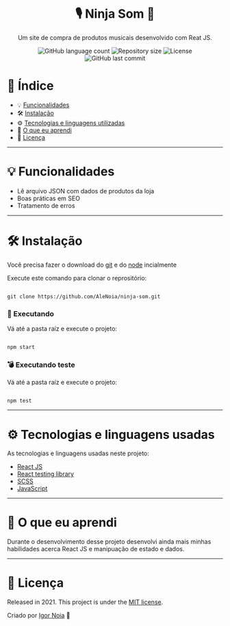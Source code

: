 <h1 align="center">
  🎙 Ninja Som 🎸
</h1>

<p align="center">
Um site de compra de produtos musicais desenvolvido com Reat JS.
</p>

<p align="center">
<img alt="GitHub language count" src="https://img.shields.io/github/languages/count/AleNoia/ninja-som?color=%2304D361"> <img alt="Repository size" src="https://img.shields.io/github/repo-size/AleNoia/ninja-som"> <img alt="License" src="https://img.shields.io/badge/license-MIT-brightgreen"> <img alt="GitHub last commit" src="https://img.shields.io/github/last-commit/AleNoia/ninja-som"></a>
</p>


# 📌 Índice
* 💡 [Funcionalidades](#features)
* 🛠 [Instalação](#Installation)
* ⚙ [Tecnologias e linguagens utilizadas](#TechnologiesUsed)
* 🧠 [O que eu aprendi](#WhatILearn)
* 🧾 [Licença](#License)
***

# <a name="features"></a>💡 Funcionalidades

* Lê arquivo JSON com dados de produtos da loja
* Boas práticas em SEO
* Tratamento de erros


***

# <a name="Installation"></a>🛠 Instalação

Você precisa fazer o download do [git](https://git-scm.com) e do [node](https://nodejs.org/en/download/) incialmente

Execute este comando para clonar o reprositório:

```git

git clone https://github.com/AleNoia/ninja-som.git

```

### 🎲 Executando

Vá até a pasta raíz e execute o projeto:
```

npm start

```

### 💣 Executando teste
Vá até a pasta raíz e execute o projeto:
```

npm test

```

***
# <a name="TechnologiesUsed"></a> ⚙ Tecnologias e linguagens usadas
As tecnologias e linguagens usadas neste projeto:

- [React JS](https://reactjs.org)
- [React testing library](https://testing-library.com/)
- [SCSS](https://sass-lang.com)
- [JavaScript](https://developer.mozilla.org/en-US/docs/Web/JavaScript)



***

# <a name="WhatILearn"></a>🧠 O que eu aprendi 
Durante o desenvolvimento desse projeto desenvolvi ainda mais minhas habilidades acerca React JS e manipuação de estado e dados.

***

# <a name="License"></a>🧾 Licença 

Released in 2021. This project is under the [MIT license](https://github.com/AleNoia/client-manager/blob/main/LICENSE).

Criado por [Igor Noia](https://github.com/AleNoia) 👋
